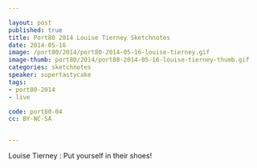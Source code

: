 ```yaml
---

layout: post
published: true
title: Port80 2014 Louise Tierney Sketchnotes
date: 2014-05-16
image: /port80/2014/port80-2014-05-16-louise-tierney.gif
image-thumb: port80/2014/port80-2014-05-16-louise-tierney-thumb.gif
categories: sketchnotes
speaker: supertastycake
tags:
- port80-2014
- live

code: port80-04
cc: BY-NC-SA


---
```

Louise Tierney : Put yourself in their shoes!
